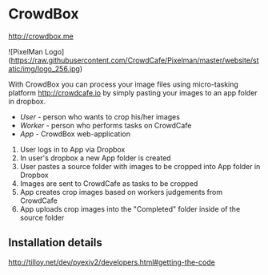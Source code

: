 CrowdBox
=========
http://crowdbox.me

![PixelMan Logo]
(https://raw.githubusercontent.com/CrowdCafe/Pixelman/master/website/static/img/logo_256.jpg)

With CrowdBox you can process your image files using micro-tasking platform http://crowdcafe.io by simply pasting your images to an app folder in dropbox.

* *User* - person who wants to crop his/her images
* *Worker* - person who performs tasks on CrowdCafe
* *App* - CrowdBox web-application

1. User logs in to App via Dropbox
2. In user's dropbox a new App folder is created
3. User pastes a source folder with images to be cropped into App folder in Dropbox
4. Images are sent to CrowdCafe as tasks to be cropped
5. App creates crop images based on workers judgements from CrowdCafe
6. App uploads crop images into the "Completed" folder inside of the source folder

## Installation details
http://tilloy.net/dev/pyexiv2/developers.html#getting-the-code
